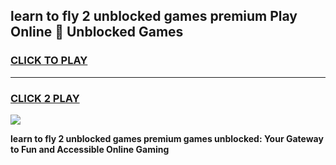 
## learn to fly 2 unblocked games premium Play Online 👋 Unblocked Games
<h3>
<a href="https://premium.freeplayer.one?title=learn_to_fly_2_unblocked_games_premium&ref=19F">CLICK TO PLAY</a></h3>
<hr>

<h3>
<a href="https://premium.freeplayer.one?title=learn_to_fly_2_unblocked_games_premium&ref=19F">CLICK 2 PLAY</a>
  
</h3>

<a href="https://premium.freeplayer.one?title=learn_to_fly_2_unblocked_games_premium&ref=19F"><img src="https://clearcache.store/games.png"></a>


**learn to fly 2 unblocked games premium games unblocked: Your Gateway to Fun and Accessible Online Gaming**
